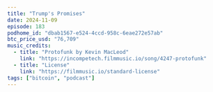 ```yaml
---
title: "Trump's Promises"
date: 2024-11-09
episode: 183
podhome_id: "dbab1567-e524-4ccd-958c-6eae272e57ab"
btc_price_usd: "76,709"
music_credits:
  - title: "Protofunk by Kevin MacLeod"
    link: "https://incompetech.filmmusic.io/song/4247-protofunk"
  - title: "License"
    link: "https://filmmusic.io/standard-license"
tags: ["bitcoin", "podcast"]
---
```

